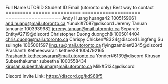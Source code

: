 Full Name              UTORID   Student ID Email (utoronto only)                    Best way to contact
=========              ======   ========== ====================                     ===================
Andy Huang             huanga42 1005159061 and.huang@mail.utoronto.ca               Yunuki#7087@discord
Jeremy Tanuan          tanuanje 1003939982 jeremy.tanuan@mail.utoronto.ca           Separate Entity#2719@discord
Christopher Duong      duongch8 1005014404 chris.duong@mail.utoronto.ca             Chrispy Chicken#8324@discord
Lingfeng Su            sulingfe 1005001597 ling.su@mail.utoronto.ca                 flyingzambie#2345@discord
Prashanth Ketheeswaran kethee28 1004792165 Prashanth.ketheeswaran@mail.utoronto.ca  Yonder#6139@discord
Kirusan Subeethakumar  subeetha 1000558434 kirusan.subeethakumar@mail.utoronto.ca   Milk#5134@discord

Discord Invite Link:
https://discord.gg/kdS68f5
